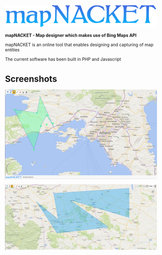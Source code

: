 ![alt tag](https://raw.githubusercontent.com/fsiamp/mapnacket-app/master/theme/logo.png)

<b>mapNACKET - Map designer which makes use of Bing Maps API</b><br>

mapNACKET is an online tool that enables designing and capturing of map entities

The current software has been built in PHP and Javascript

# Screenshots

![alt tag](https://raw.githubusercontent.com/fsiamp/mapnacket-app/master/resources/polygon.png)

![alt tag](https://raw.githubusercontent.com/fsiamp/mapnacket-app/master/resources/shape.png)
